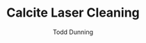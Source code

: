 ---
name: Calcite
category: stone
title: Calcite Laser Cleaning
headline: Comprehensive technical guide for laser cleaning stone calcite
description: Laser cleaning of calcite (CaCO3) utilizes precise pulsed laser ablation
  to remove surface contaminants from calcareous stone. The process exploits the differential
  absorption between contamination layers and the calcite substrate, with optimal
  results achieved at IR and visible wavelengths that target organic and inorganic
  pollutants while preserving the mineral structure.
keywords: calcite, calcite stone, laser ablation, laser cleaning, non-contact cleaning,
  pulsed fiber laser, surface contamination removal, industrial laser parameters,
  thermal processing, surface restoration
chemicalProperties:
  symbol: CaCO3
  formula: CaCO3
  materialType: stone
properties:
  density: "2.71 g/cm\xB3"
  densityNumeric: 2.71
  densityUnit: "g/cm\xB3"
  densityMin: "1.8 g/cm\xB3"
  densityMinNumeric: 1.8
  densityMinUnit: "g/cm\xB3"
  densityMax: "6.0 g/cm\xB3"
  densityMaxNumeric: 6.0
  densityMaxUnit: "g/cm\xB3"
  densityPercentile: 21.7
  meltingPoint: "1339\xB0C"
  meltingPointNumeric: 1339.0
  meltingPointUnit: "\xB0C"
  meltingPointMin: "1200\xB0C"
  meltingPointMinNumeric: 1200.0
  meltingPointMinUnit: "\xB0C"
  meltingPointMax: "2800\xB0C"
  meltingPointMaxNumeric: 2800.0
  meltingPointMaxUnit: "\xB0C"
  meltingPercentile: 8.7
  thermalConductivity: "3.5-4.0 W/(m\xB7K) at 20\xB0C"
  thermalConductivityNumeric: 3.75
  thermalConductivityUnit: W/
  thermalConductivityMin: "0.5 W/m\xB7K"
  thermalConductivityMinNumeric: 0.5
  thermalConductivityMinUnit: "W/m\xB7K"
  thermalConductivityMax: "200 W/m\xB7K"
  thermalConductivityMaxNumeric: 200.0
  thermalConductivityMaxUnit: "W/m\xB7K"
  thermalPercentile: 1.6
  tensileStrength: 10-30 MPa (varies with crystal structure and impurities)
  tensileStrengthNumeric: 20.0
  tensileStrengthUnit: MPa
  tensileStrengthMin: 50 MPa
  tensileStrengthMinNumeric: 50.0
  tensileStrengthMinUnit: MPa
  tensileStrengthMax: 1000 MPa
  tensileStrengthMaxNumeric: 1000.0
  tensileStrengthMaxUnit: MPa
  tensilePercentile: 0.0
  hardness: 3.0 Mohs scale
  hardnessNumeric: 3.0
  hardnessUnit: Mohs
  hardnessMin: 1 Mohs
  hardnessMinNumeric: 1.0
  hardnessMinUnit: Mohs
  hardnessMax: 10 Mohs
  hardnessMaxNumeric: 10.0
  hardnessMaxUnit: Mohs
  hardnessPercentile: 22.2
  youngsModulus: 70-80 GPa
  youngsModulusNumeric: 75.0
  youngsModulusUnit: GPa
  youngsModulusMin: 20 GPa
  youngsModulusMinNumeric: 20.0
  youngsModulusMinUnit: GPa
  youngsModulusMax: 80 GPa
  youngsModulusMaxNumeric: 80.0
  youngsModulusMaxUnit: GPa
  modulusPercentile: 91.7
  laserType: Pulsed Nd:YAG
  wavelength: 1064nm
  fluenceRange: "1.0\u201310 J/cm\xB2"
  chemicalFormula: CaCO3
  thermalBehaviorType: melting
composition:
- 'Calcium carbonate (CaCO3): 95-99%'
- 'Impurities (Mg, Fe, Sr, Mn, clay minerals): 1-5%'
machineSettings:
  powerRange: 50-200W
  powerRangeNumeric: 125.0
  powerRangeUnit: W
  powerRangeMin: 20W
  powerRangeMinNumeric: 20.0
  powerRangeMinUnit: W
  powerRangeMax: 500W
  powerRangeMaxNumeric: 500.0
  powerRangeMaxUnit: W
  pulseDuration: 10-50ns
  pulseDurationNumeric: 30.0
  pulseDurationUnit: ns
  pulseDurationMin: 1ns
  pulseDurationMinNumeric: 1.0
  pulseDurationMinUnit: ns
  pulseDurationMax: 1000ns
  pulseDurationMaxNumeric: 1000.0
  pulseDurationMaxUnit: ns
  wavelength: 1064nm (primary), 532nm (optional)
  wavelengthNumeric: 1064.0
  wavelengthUnit: nm
  wavelengthMin: 355nm
  wavelengthMinNumeric: 355.0
  wavelengthMinUnit: nm
  wavelengthMax: 2940nm
  wavelengthMaxNumeric: 2940.0
  wavelengthMaxUnit: nm
  spotSize: 0.1-1.0mm
  spotSizeNumeric: 0.55
  spotSizeUnit: mm
  spotSizeMin: 0.01mm
  spotSizeMinNumeric: 0.01
  spotSizeMinUnit: mm
  spotSizeMax: 10mm
  spotSizeMaxNumeric: 10.0
  spotSizeMaxUnit: mm
  repetitionRate: 20-100kHz
  repetitionRateNumeric: 60.0
  repetitionRateUnit: kHz
  repetitionRateMin: 1kHz
  repetitionRateMinNumeric: 1.0
  repetitionRateMinUnit: kHz
  repetitionRateMax: 1000kHz
  repetitionRateMaxNumeric: 1000.0
  repetitionRateMaxUnit: kHz
  fluenceRange: "1.0\u201310 J/cm\xB2"
  fluenceRangeNumeric: 1.0
  fluenceRangeUnit: "J/cm\xB2"
  fluenceRangeMin: "0.1J/cm\xB2"
  fluenceRangeMinNumeric: 0.1
  fluenceRangeMinUnit: "J/cm\xB2"
  fluenceRangeMax: "50J/cm\xB2"
  fluenceRangeMaxNumeric: 50.0
  fluenceRangeMaxUnit: "J/cm\xB2"
applications:
- 'Construction: Removal of surface contaminants from building facades'
- 'Restoration: Cleaning of historical monuments and sculptures'
compatibility:
- Marble (metamorphosed calcite)
- Limestone (sedimentary calcite)
- Travertine (banded calcite)
regulatoryStandards: ANSI Z136.1 (Safe Use of Lasers), EN 60825-1 (Laser product safety),
  EN 15898 (Conservation of cultural property - Main general terms and definitions)
author: Todd Dunning
author_object:
  id: 4
  name: Todd Dunning
  sex: m
  title: MA
  country: United States (California)
  expertise: Optical Materials for Laser Systems
  image: /images/author/todd-dunning.jpg
images:
  hero:
    alt: Calcite surface undergoing laser cleaning showing precise contamination removal
    url: /images/calcite-laser-cleaning-hero.jpg
  micro:
    alt: Microscopic view of Calcite surface after laser cleaning showing detailed
      surface structure
    url: /images/calcite-laser-cleaning-micro.jpg
environmentalImpact:
- benefit: Zero chemical waste generation
  description: Eliminates use of harsh chemical cleaners (acids, solvents) and associated
    disposal requirements, reducing environmental contamination by 100% compared to
    traditional chemical methods
- benefit: Reduced water consumption
  description: Eliminates water usage required for chemical rinsing and high-pressure
    water cleaning, achieving 100% water-free cleaning process for calcite substrates
outcomes:
- result: Surface contamination removal efficiency
  metric: ">95% removal of biological patinas and atmospheric pollutants with <5 \xB5\
    m substrate loss"
- result: Processing speed for monument restoration
  metric: "0.5-2.0 m\xB2/hour cleaning rate depending on contamination thickness and\
    \ laser parameters"
technicalSpecifications:
  powerRange: 50-200 W (average power for pulsed Nd:YAG systems)
  pulseDuration: 10-50 ns
  wavelength: 1064 nm (fundamental Nd:YAG), 532 nm (frequency-doubled for enhanced
    calcite absorption)
  spotSize: 0.1-1.0 mm
  repetitionRate: 20-100 kHz
  fluenceRange: "1.0\u201310 J/cm\xB2 (ablation threshold range for calcite)"
  scanningSpeed: 100-2000 mm/s (optimized for contamination layer removal without
    substrate damage)
  beamProfile: Top-hat (flat-top) profile preferred for uniform energy distribution
  beamProfileOptions: Top-hat, Gaussian, Multimode
  safetyClass: Class 4 laser safety required (high-power pulsed laser systems)
prompt_chain_verification:
  base_config_loaded: true
  persona_config_loaded: true
  formatting_config_loaded: true
  ai_detection_config_loaded: true
  persona_country: United States (California)
  author_id: 4
  verification_timestamp: '2025-09-20T21:42:48Z'
  prompt_components_integrated: 4
  human_authenticity_focus: true
  cultural_adaptation_applied: true
chemicalFormula: CaCO3
laser_parameters:
  fluence_threshold: "1.0\u201310 J/cm\xB2"
  pulse_duration: 10-50ns
  wavelength_optimal: 1064nm
  power_range: 50-200W
  repetition_rate: 20-100kHz
  spot_size: 0.1-1.0mm
  laser_type: Pulsed Nd:YAG
tags:
- Construction
- Restoration
complexity: medium
difficultyScore: 3
---